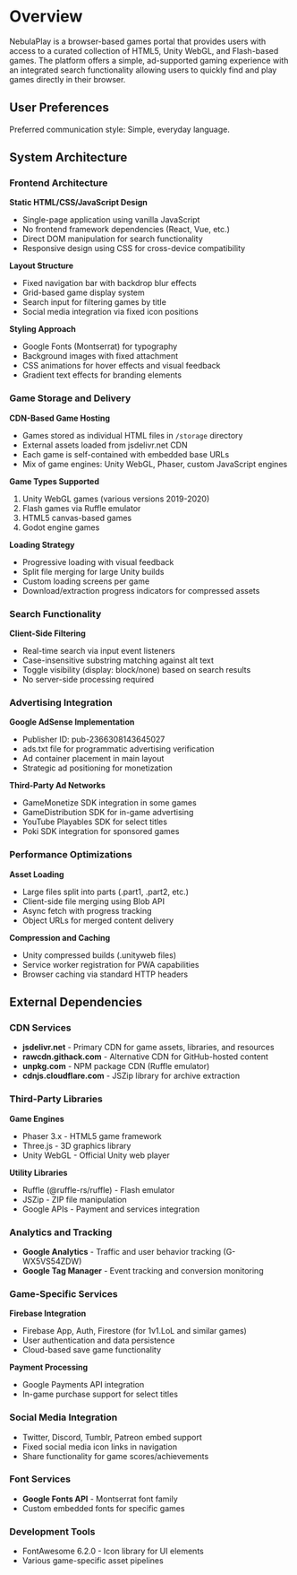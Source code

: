 # Overview

NebulaPlay is a browser-based games portal that provides users with access to a curated collection of HTML5, Unity WebGL, and Flash-based games. The platform offers a simple, ad-supported gaming experience with an integrated search functionality allowing users to quickly find and play games directly in their browser.

## User Preferences

Preferred communication style: Simple, everyday language.

## System Architecture

### Frontend Architecture

**Static HTML/CSS/JavaScript Design**
- Single-page application using vanilla JavaScript
- No frontend framework dependencies (React, Vue, etc.)
- Direct DOM manipulation for search functionality
- Responsive design using CSS for cross-device compatibility

**Layout Structure**
- Fixed navigation bar with backdrop blur effects
- Grid-based game display system
- Search input for filtering games by title
- Social media integration via fixed icon positions

**Styling Approach**
- Google Fonts (Montserrat) for typography
- Background images with fixed attachment
- CSS animations for hover effects and visual feedback
- Gradient text effects for branding elements

### Game Storage and Delivery

**CDN-Based Game Hosting**
- Games stored as individual HTML files in `/storage` directory
- External assets loaded from jsdelivr.net CDN
- Each game is self-contained with embedded base URLs
- Mix of game engines: Unity WebGL, Phaser, custom JavaScript engines

**Game Types Supported**
1. Unity WebGL games (various versions 2019-2020)
2. Flash games via Ruffle emulator
3. HTML5 canvas-based games
4. Godot engine games

**Loading Strategy**
- Progressive loading with visual feedback
- Split file merging for large Unity builds
- Custom loading screens per game
- Download/extraction progress indicators for compressed assets

### Search Functionality

**Client-Side Filtering**
- Real-time search via input event listeners
- Case-insensitive substring matching against alt text
- Toggle visibility (display: block/none) based on search results
- No server-side processing required

### Advertising Integration

**Google AdSense Implementation**
- Publisher ID: pub-2366308143645027
- ads.txt file for programmatic advertising verification
- Ad container placement in main layout
- Strategic ad positioning for monetization

**Third-Party Ad Networks**
- GameMonetize SDK integration in some games
- GameDistribution SDK for in-game advertising
- YouTube Playables SDK for select titles
- Poki SDK integration for sponsored games

### Performance Optimizations

**Asset Loading**
- Large files split into parts (.part1, .part2, etc.)
- Client-side file merging using Blob API
- Async fetch with progress tracking
- Object URLs for merged content delivery

**Compression and Caching**
- Unity compressed builds (.unityweb files)
- Service worker registration for PWA capabilities
- Browser caching via standard HTTP headers

## External Dependencies

### CDN Services
- **jsdelivr.net** - Primary CDN for game assets, libraries, and resources
- **rawcdn.githack.com** - Alternative CDN for GitHub-hosted content
- **unpkg.com** - NPM package CDN (Ruffle emulator)
- **cdnjs.cloudflare.com** - JSZip library for archive extraction

### Third-Party Libraries

**Game Engines**
- Phaser 3.x - HTML5 game framework
- Three.js - 3D graphics library
- Unity WebGL - Official Unity web player

**Utility Libraries**
- Ruffle (@ruffle-rs/ruffle) - Flash emulator
- JSZip - ZIP file manipulation
- Google APIs - Payment and services integration

### Analytics and Tracking
- **Google Analytics** - Traffic and user behavior tracking (G-WX5VS54ZDW)
- **Google Tag Manager** - Event tracking and conversion monitoring

### Game-Specific Services

**Firebase Integration**
- Firebase App, Auth, Firestore (for 1v1.LoL and similar games)
- User authentication and data persistence
- Cloud-based save game functionality

**Payment Processing**
- Google Payments API integration
- In-game purchase support for select titles

### Social Media Integration
- Twitter, Discord, Tumblr, Patreon embed support
- Fixed social media icon links in navigation
- Share functionality for game scores/achievements

### Font Services
- **Google Fonts API** - Montserrat font family
- Custom embedded fonts for specific games

### Development Tools
- FontAwesome 6.2.0 - Icon library for UI elements
- Various game-specific asset pipelines